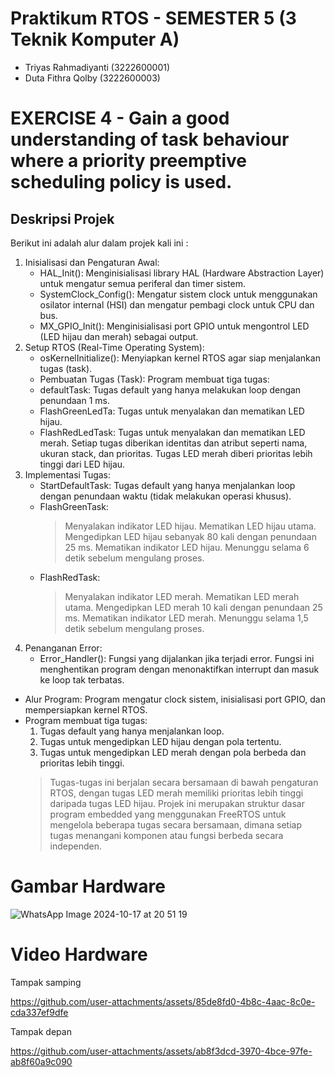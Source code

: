 # Praktikum RTOS - SEMESTER 5 (3 Teknik Komputer A)
- Triyas Rahmadiyanti (3222600001)
- Duta Fithra Qolby (3222600003)
# EXERCISE 4 - Gain a good understanding of task behaviour where a priority preemptive scheduling policy is used.

## Deskripsi Projek
Berikut ini adalah alur dalam projek kali ini :
1. Inisialisasi dan Pengaturan Awal:
   -  HAL_Init(): Menginisialisasi library HAL (Hardware Abstraction Layer) untuk mengatur semua periferal dan timer sistem.
   -  SystemClock_Config(): Mengatur sistem clock untuk menggunakan osilator internal (HSI) dan mengatur pembagi clock untuk CPU dan bus.
   -  MX_GPIO_Init(): Menginisialisasi port GPIO untuk mengontrol LED (LED hijau dan merah) sebagai output.
2. Setup RTOS (Real-Time Operating System):
   - osKernelInitialize(): Menyiapkan kernel RTOS agar siap menjalankan tugas (task).
   - Pembuatan Tugas (Task): Program membuat tiga tugas:
   - defaultTask: Tugas default yang hanya melakukan loop dengan penundaan 1 ms.
   - FlashGreenLedTa: Tugas untuk menyalakan dan mematikan LED hijau.
   - FlashRedLedTask: Tugas untuk menyalakan dan mematikan LED merah. Setiap tugas diberikan identitas dan atribut seperti nama, ukuran stack, dan prioritas. Tugas LED merah diberi prioritas lebih tinggi dari LED hijau.
3. Implementasi Tugas:
   - StartDefaultTask: Tugas default yang hanya menjalankan loop dengan penundaan waktu (tidak melakukan operasi khusus).
   - FlashGreenTask:
     > Menyalakan indikator LED hijau.
     > Mematikan LED hijau utama.
     > Mengedipkan LED hijau sebanyak 80 kali dengan penundaan 25 ms.
     > Mematikan indikator LED hijau.
     > Menunggu selama 6 detik sebelum mengulang proses.
    - FlashRedTask:
      >  Menyalakan indikator LED merah.
      > Mematikan LED merah utama.
      >  Mengedipkan LED merah 10 kali dengan penundaan 25 ms.
      > Mematikan indikator LED merah.
      > Menunggu selama 1,5 detik sebelum mengulang proses.
5. Penanganan Error:
   - Error_Handler(): Fungsi yang dijalankan jika terjadi error. Fungsi ini menghentikan program dengan menonaktifkan interrupt dan masuk ke loop tak terbatas.
- Alur Program: Program mengatur clock sistem, inisialisasi port GPIO, dan mempersiapkan kernel RTOS.
- Program membuat tiga tugas:
  1. Tugas default yang hanya menjalankan loop.
  2. Tugas untuk mengedipkan LED hijau dengan pola tertentu.
  3. Tugas untuk mengedipkan LED merah dengan pola berbeda dan prioritas lebih tinggi.
  > Tugas-tugas ini berjalan secara bersamaan di bawah pengaturan RTOS, dengan tugas LED merah memiliki prioritas lebih tinggi daripada tugas LED hijau.
Projek ini merupakan struktur dasar program embedded yang menggunakan FreeRTOS untuk mengelola beberapa tugas secara bersamaan, dimana setiap tugas menangani komponen atau fungsi berbeda secara independen.
# Gambar Hardware
![WhatsApp Image 2024-10-17 at 20 51 19](https://github.com/user-attachments/assets/bfa2660c-a293-443e-9db4-8b8901da81e8)
# Video Hardware
Tampak samping

https://github.com/user-attachments/assets/85de8fd0-4b8c-4aac-8c0e-cda337ef9dfe


Tampak depan

https://github.com/user-attachments/assets/ab8f3dcd-3970-4bce-97fe-ab8f60a9c090





  
